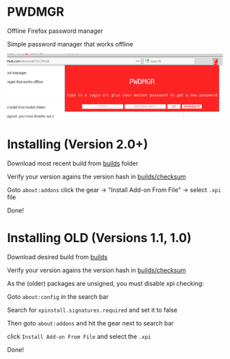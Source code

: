 # PWDMGR
Offline Firefox password manager

Simple password manager that works offline

![PWDMGR Add-on](img/eg.png)

# Installing (Version 2.0+)

Download most recent build from [builds](builds/) folder

Verify your version agains the version hash in [builds/checksum](builds/checksum)

Goto `about:addons` click the gear -> "Install Add-on From File" -> select `.xpi` file

Done!

# Installing OLD (Versions 1.1, 1.0)

Download desired build from [builds](builds/)

Verify your version agains the version hash in [builds/checksum](builds/checksum)

As the (older) packages are unsigned, you must disable xpi checking:

Goto `about:config` in the search bar

Search for `xpinstall.signatures.required` and set it to false

Then goto `about:addons` and hit the gear next to search bar

click `Install Add-on From File` and select the `.xpi`

Done!